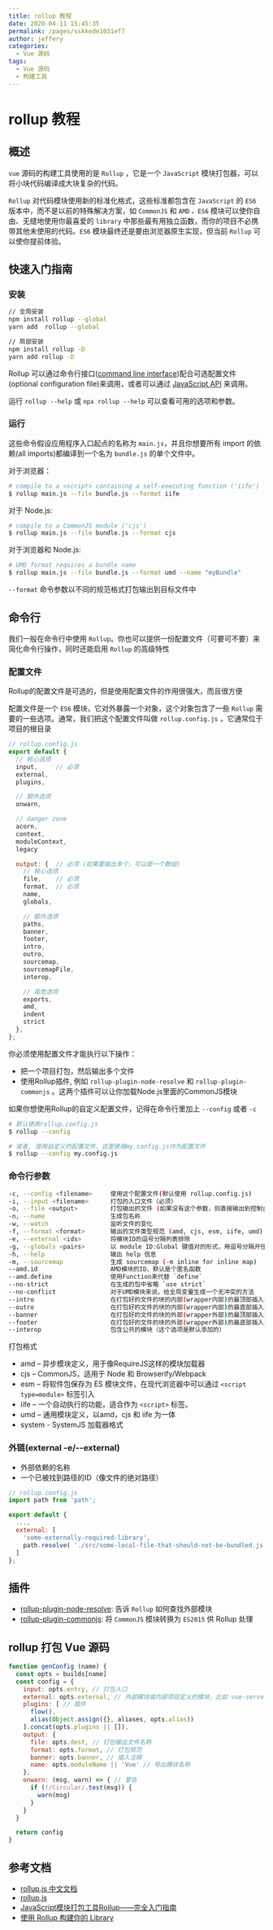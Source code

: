 ```yaml
---
title: rollup 教程
date: 2020-04-11 15:45:35
permalink: /pages/sskkede1031ef7
author: jeffery
categories: 
  - Vue 源码
tags: 
  - Vue 源码
  - 构建工具
---
```


# rollup 教程

## 概述

`vue` 源码的构建工具使用的是 `Rollup` ，它是一个 `JavaScript` 模块打包器，可以将小块代码编译成大块复杂的代码。

`Rollup` 对代码模块使用新的标准化格式，这些标准都包含在 `JavaScript` 的 `ES6` 版本中，而不是以前的特殊解决方案，如 `CommonJS` 和 `AMD` `。ES6` 模块可以使你自由、无缝地使用你最喜爱的 `library` 中那些最有用独立函数，而你的项目不必携带其他未使用的代码。`ES6` 模块最终还是要由浏览器原生实现，但当前 `Rollup` 可以使你提前体验。

## 快速入门指南

### 安装

```bash
// 全局安装
npm install rollup --global
yarn add  rollup --global

// 局部安装
npm install rollup -D
yarn add rollup -D
```

Rollup 可以通过命令行接口([command line interface](https://rollupjs.org/guide/en/#command-line-reference))配合可选配置文件(optional configuration file)来调用，或者可以通过 [JavaScript API](https://rollupjs.org/guide/en/#javascript-api) 来调用。

运行 `rollup --help` 或 `npx rollup --help` 可以查看可用的选项和参数。

### 运行

这些命令假设应用程序入口起点的名称为 `main.js`，并且你想要所有 import 的依赖(all imports)都编译到一个名为 `bundle.js` 的单个文件中。

对于浏览器：

```bash
# compile to a <script> containing a self-executing function ('iife')
$ rollup main.js --file bundle.js --format iife
```

对于 Node.js:

```bash
# compile to a CommonJS module ('cjs')
$ rollup main.js --file bundle.js --format cjs
```

对于浏览器和 Node.js:

```bash
# UMD format requires a bundle name
$ rollup main.js --file bundle.js --format umd --name "myBundle"
```

`--format` 命令参数以不同的规范格式打包输出到目标文件中

## 命令行

我们一般在命令行中使用 `Rollup`。你也可以提供一份配置文件（可要可不要）来简化命令行操作，同时还能启用 `Rollup` 的高级特性

### 配置文件

Rollup的配置文件是可选的，但是使用配置文件的作用很强大，而且很方便

配置文件是一个 `ES6` 模块，它对外暴露一个对象，这个对象包含了一些 `Rollup` 需要的一些选项。通常，我们把这个配置文件叫做 `rollup.config.js` ，它通常位于项目的根目录

```js
// rollup.config.js
export default {
  // 核心选项
  input,     // 必须
  external,
  plugins,

  // 额外选项
  onwarn,

  // danger zone
  acorn,
  context,
  moduleContext,
  legacy

  output: {  // 必须 (如果要输出多个，可以是一个数组)
    // 核心选项
    file,    // 必须
    format,  // 必须
    name,
    globals,

    // 额外选项
    paths,
    banner,
    footer,
    intro,
    outro,
    sourcemap,
    sourcemapFile,
    interop,

    // 高危选项
    exports,
    amd,
    indent
    strict
  },
};
```

你必须使用配置文件才能执行以下操作：

- 把一个项目打包，然后输出多个文件
- 使用Rollup插件, 例如 `rollup-plugin-node-resolve` 和 `rollup-plugin-commonjs` 。这两个插件可以让你加载Node.js里面的CommonJS模块

如果你想使用Rollup的自定义配置文件，记得在命令行里加上 `--config` 或者 `-c`

```bash
# 默认使用rollup.config.js
$ rollup --config

# 或者, 使用自定义的配置文件，这里使用my.config.js作为配置文件
$ rollup --config my.config.js
```

### 命令行参数

```bash
-c, --config <filename>     使用这个配置文件(默认使用 rollup.config.js)
-i, --input <filename>      打包的入口文件（必须）
-o, --file <output>         打包输出的文件 (如果没有这个参数，则直接输出到控制台)
-n, --name                  生成包名称
-w, --watch                 监听文件的变化
-f, --format <format>       输出的文件类型规范 (amd, cjs, esm, iife, umd)
-e, --external <ids>        将模块ID的逗号分隔列表排除
-g, --globals <pairs>       以 module ID:Global 键值对的形式，用逗号分隔开任何定义在这里模块ID定义添加到外部依赖
-h, --help                  输出 help 信息
-m, --sourcemap             生成 sourcemap (-m inline for inline map)
--amd.id                    AMD模块的ID，默认是个匿名函数
--amd.define                使用Function来代替 `define`
--no-strict                 在生成的包中省略 `use strict`
--no-conflict               对于UMD模块来说，给全局变量生成一个无冲突的方法
--intro                     在打包好的文件的块的内部(wrapper内部)的最顶部插入一段内容
--outro                     在打包好的文件的块的内部(wrapper内部)的最底部插入一段内容
--banner                    在打包好的文件的块的外部(wrapper外部)的最顶部插入一段内容
--footer                    在打包好的文件的块的外部(wrapper外部)的最底部插入一段内容
--interop                   包含公共的模块（这个选项是默认添加的）
```

打包格式

- amd – 异步模块定义，用于像RequireJS这样的模块加载器
- cjs – CommonJS，适用于 Node 和 Browserify/Webpack
- esm – 将软件包保存为 ES 模块文件，在现代浏览器中可以通过 `<script type=module>` 标签引入
- iife – 一个自动执行的功能，适合作为 `<script>` 标签。
- umd – 通用模块定义，以amd，cjs 和 iife 为一体
- system - SystemJS 加载器格式

### 外链(external -e/--external)

- 外部依赖的名称
- 一个已被找到路径的ID（像文件的绝对路径）

```js
// rollup.config.js
import path from 'path';

export default {
  ...,
  external: [
    'some-externally-required-library',
    path.resolve( './src/some-local-file-that-should-not-be-bundled.js' )
  ]
};
```

## 插件

- [rollup-plugin-node-resolve](https://github.com/rollup/rollup-plugin-node-resolve): 告诉 `Rollup` 如何查找外部模块
- [rollup-plugin-commonjs](https://github.com/rollup/rollup-plugin-commonjs): 将 `CommonJS` 模块转换为 `ES2015` 供 Rollup 处理

## rollup 打包 Vue 源码

```js
function genConfig (name) {
  const opts = builds[name]
  const config = {
    input: opts.entry, // 打包入口
    external: opts.external, // 外部模块或内部项目定义的模块，比如 vue-server-renderer、vue-template-compiler
    plugins: [ // 插件
      flow(),
      alias(Object.assign({}, aliases, opts.alias))
    ].concat(opts.plugins || []),
    output: {
      file: opts.dest, // 打包输出文件名称
      format: opts.format, // 打包规范
      banner: opts.banner, // 插入注释
      name: opts.moduleName || 'Vue' // 导出模块名称
    },
    onwarn: (msg, warn) => { // 警告
      if (!/Circular/.test(msg)) {
        warn(msg)
      }
    }
  }

  return config
}
```

## 参考文档

- [rollup.js 中文文档](https://www.rollupjs.com/guide/big-list-of-options#%E5%A4%96%E9%93%BEexternal--e--external)
- [rollup.js](https://rollupjs.org/guide/en/)
- [JavaScript模块打包工具Rollup——完全入门指南](http://www.sosout.com/2018/08/04/rollup-tutorial.html)
- [使用 Rollup 构建你的 Library](https://zhuanlan.zhihu.com/p/34218678)